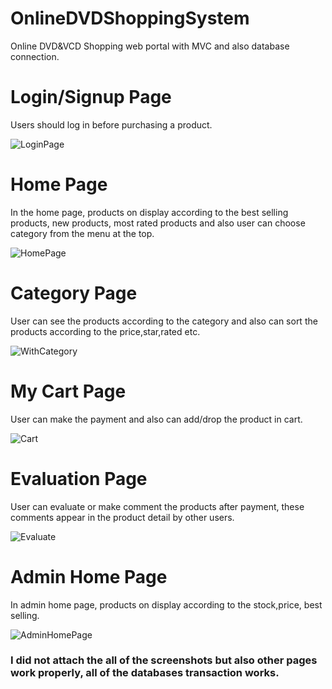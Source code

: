 # OnlineDVDShoppingSystem
Online DVD&VCD Shopping web portal with MVC and also database connection.
<h1>Login/Signup Page</h1>
Users should log in before purchasing a product.

![LoginPage](https://user-images.githubusercontent.com/48843277/112520660-b1188e80-8dac-11eb-8834-52aabb92b4de.JPG)
<h1>Home Page</h1>
In the home page, products on display according to the best selling products, new products, most rated products and also user can choose category from the menu at the top.

![HomePage](https://user-images.githubusercontent.com/48843277/112520872-ef15b280-8dac-11eb-9972-00f970254083.JPG)
<h1>Category Page</h1>
User can see the products according to the category and also can sort the products according to the price,star,rated etc.

![WithCategory](https://user-images.githubusercontent.com/48843277/112521552-b2968680-8dad-11eb-8d90-23ec90d407ab.JPG)
<h1>My Cart Page</h1>
User can make the payment and also can add/drop the product in cart.

![Cart](https://user-images.githubusercontent.com/48843277/112521732-ea9dc980-8dad-11eb-89e8-487a3f91817c.JPG)
<h1>Evaluation Page</h1>
User can evaluate or make comment the products after payment, these comments appear in the product detail by other users.

![Evaluate](https://user-images.githubusercontent.com/48843277/112522000-32245580-8dae-11eb-8628-03ee864e2aa8.JPG)
<h1>Admin Home Page</h1>
In admin home page, products on display according to the stock,price, best selling.

![AdminHomePage](https://user-images.githubusercontent.com/48843277/112522924-3e5ce280-8daf-11eb-9049-262020e6b8ee.JPG)

### I did not attach the all of the screenshots but also other pages work properly, all of the databases transaction works.

